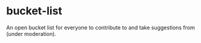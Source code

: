 # bucket-list
An open bucket list for everyone to contribute to and take suggestions from (under moderation).
